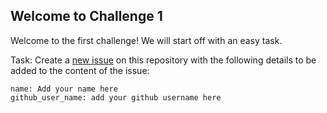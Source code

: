 ## Welcome to Challenge 1

Welcome to the first challenge! 
We will start off with an easy task. 

Task: 
Create a [new issue](https://github.com/NebulaTris/oss101/issues/new) on this repository with the following details to be added to the content of the issue: 

```
name: Add your name here
github_user_name: add your github username here
```

